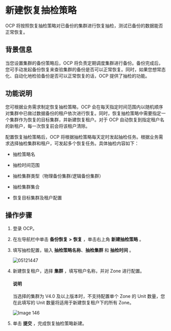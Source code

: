 新建恢复抽检策略
=============================

OCP 将按照恢复抽检策略对已备份的集群进行恢复抽检，测试已备份的数据能否正常恢复。

背景信息
-------------------------

当您设置集群的备份策略后，OCP 将负责定期调度集群进行备份。备份完成后，您可手动发起备份恢复来查验集群的备份是否可以正常恢复。同时，如果您想常态化、自动化地检验备份是否可以正常恢复的话，OCP 提供了抽检的功能。

功能说明
-------------------------

您可根据业务需求制定恢复抽检策略，OCP 会在每天指定时间范围内以随机顺序对集群中已做过数据备份的租户依次进行恢复。同时，恢复抽检策略中需要指定一个集群作为恢复的目标集群，并新建恢复租户。对于 OCP 自动恢复到指定租户名的新租户，每一次恢复前会将该租户清除。

配置恢复抽检策略后，OCP 将根据抽检策略每天定时发起抽检任务。根据业务需求选择抽检集群和租户，可发起多个恢复任务。具体抽检内容如下：

* 抽检策略名

* 抽检时间范围

* 抽检集群类型（物理备份集群/逻辑备份集群）

* 抽检集群集合

* 恢复目标集群及租户配置

**操作步骤**
-----------------------------

1. 登录 OCP。

2. 在左导航栏中单击 **备份恢复** **\>** **恢复** ，单击右上角 **新建抽检策略** 。

3. 填写抽检配置，输入 **抽检策略名称**、**抽检集群** 和 **抽检时间** 。

   ![05121447](https://help-static-aliyun-doc.aliyuncs.com/assets/img/zh-CN/8642080261/p272883.png)

4. 新建恢复租户，选择 **集群** ，填写租户名称，并对 Zone 进行配置。

   <main id="notice" type='explain'>
    <h4>说明</h4>
    <p>当选择的集群为 V4.0 及以上版本时，不支持配置单个 Zone 的 Unit 数量，您在此填写的 Unit 数量将适用于新建恢复租户下的所有 Zone。</p>
   </main>

   ![Image 146](https://obbusiness-private.oss-cn-shanghai.aliyuncs.com/doc/img/ocp/%E6%96%B0%E5%BB%BA%E6%81%A2%E5%A4%8D%E7%A7%9F%E6%88%B7.png)

5. 单击 **提交** ，完成恢复抽检策略新建。

